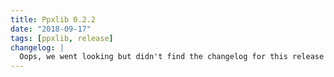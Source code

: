 ```yaml
---
title: Ppxlib 0.2.2
date: "2018-09-17"
tags: [ppxlib, release]
changelog: |
  Oops, we went looking but didn't find the changelog for this release 🙈
---
```

